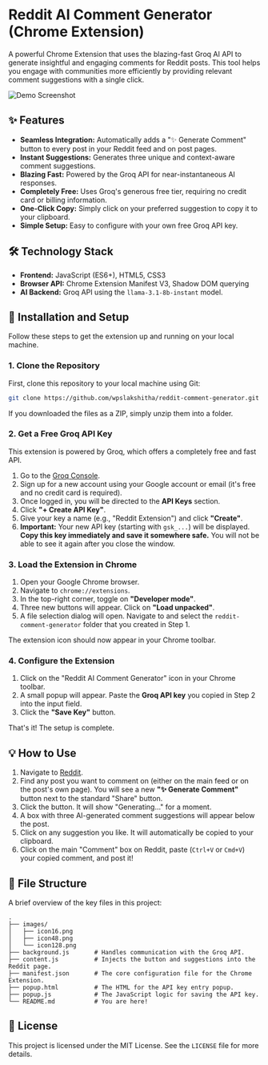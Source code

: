 # Reddit AI Comment Generator (Chrome Extension)

A powerful Chrome Extension that uses the blazing-fast Groq AI API to generate insightful and engaging comments for Reddit posts. This tool helps you engage with communities more efficiently by providing relevant comment suggestions with a single click.

<!-- TODO: Add a GIF or screenshot of the extension in action. A short screen recording converted to a GIF is highly recommended. -->
![Demo Screenshot](https://via.placeholder.com/800x450.png?text=Add+a+Screenshot+or+GIF+of+the+Extension)

## ✨ Features

- **Seamless Integration:** Automatically adds a "✨ Generate Comment" button to every post in your Reddit feed and on post pages.
- **Instant Suggestions:** Generates three unique and context-aware comment suggestions.
- **Blazing Fast:** Powered by the Groq API for near-instantaneous AI responses.
- **Completely Free:** Uses Groq's generous free tier, requiring no credit card or billing information.
- **One-Click Copy:** Simply click on your preferred suggestion to copy it to your clipboard.
- **Simple Setup:** Easy to configure with your own free Groq API key.

## 🛠️ Technology Stack

- **Frontend:** JavaScript (ES6+), HTML5, CSS3
- **Browser API:** Chrome Extension Manifest V3, Shadow DOM querying
- **AI Backend:** Groq API using the `llama-3.1-8b-instant` model.

## 🚀 Installation and Setup

Follow these steps to get the extension up and running on your local machine.

### 1. Clone the Repository

First, clone this repository to your local machine using Git:

```bash
git clone https://github.com/wpslakshitha/reddit-comment-generator.git
```

If you downloaded the files as a ZIP, simply unzip them into a folder.

### 2. Get a Free Groq API Key

This extension is powered by Groq, which offers a completely free and fast API.

1.  Go to the [Groq Console](https://console.groq.com/keys).
2.  Sign up for a new account using your Google account or email (it's free and no credit card is required).
3.  Once logged in, you will be directed to the **API Keys** section.
4.  Click **"+ Create API Key"**.
5.  Give your key a name (e.g., "Reddit Extension") and click **"Create"**.
6.  **Important:** Your new API key (starting with `gsk_...`) will be displayed. **Copy this key immediately and save it somewhere safe.** You will not be able to see it again after you close the window.

### 3. Load the Extension in Chrome

1.  Open your Google Chrome browser.
2.  Navigate to `chrome://extensions`.
3.  In the top-right corner, toggle on **"Developer mode"**.
4.  Three new buttons will appear. Click on **"Load unpacked"**.
5.  A file selection dialog will open. Navigate to and select the `reddit-comment-generator` folder that you created in Step 1.

The extension icon should now appear in your Chrome toolbar.

### 4. Configure the Extension

1.  Click on the "Reddit AI Comment Generator" icon in your Chrome toolbar.
2.  A small popup will appear. Paste the **Groq API key** you copied in Step 2 into the input field.
3.  Click the **"Save Key"** button.

That's it! The setup is complete.

## 💡 How to Use

1.  Navigate to [Reddit](https://www.reddit.com/).
2.  Find any post you want to comment on (either on the main feed or on the post's own page). You will see a new **"✨ Generate Comment"** button next to the standard "Share" button.
3.  Click the button. It will show "Generating..." for a moment.
4.  A box with three AI-generated comment suggestions will appear below the post.
5.  Click on any suggestion you like. It will automatically be copied to your clipboard.
6.  Click on the main "Comment" box on Reddit, paste (`Ctrl+V` or `Cmd+V`) your copied comment, and post it!

## 📂 File Structure

A brief overview of the key files in this project:

```
.
├── images/
│   ├── icon16.png
│   ├── icon48.png
│   └── icon128.png
├── background.js       # Handles communication with the Groq API.
├── content.js          # Injects the button and suggestions into the Reddit page.
├── manifest.json       # The core configuration file for the Chrome Extension.
├── popup.html          # The HTML for the API key entry popup.
├── popup.js            # The JavaScript logic for saving the API key.
└── README.md           # You are here!
```

## 📄 License

This project is licensed under the MIT License. See the `LICENSE` file for more details.
